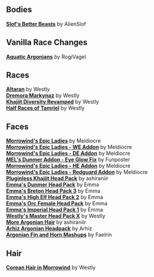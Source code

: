 ## Bodies
[**Slof's Better Beasts**](https://www.nexusmods.com/morrowind/mods/46160) by AlienSlof  

## Vanilla Race Changes
[**Aquatic Argonians**](https://www.nexusmods.com/morrowind/mods/48641) by RogiVagel  

## Races
[**Altaran**](http://mw.modhistory.com/download-70-10802) by Westly  
[**Dremora Markynaz**](http://mw.modhistory.com/download-53-10978) by Westly  
[**Khajiit Diversity Revamped**](http://mw.modhistory.com/download-53-11320) by Westly  
[**Half Races of Tamriel**](http://mw.modhistory.com/download-53-12791) by Westly  

## Faces
[**Morrowind's Epic Ladies**](https://www.nexusmods.com/morrowind/mods/41589) by Meldiocre  
[**Morrowind's Epic Ladies - WE Addon**](https://www.nexusmods.com/morrowind/mods/41650) by Meldiocre  
[**Morrowind's Epic Ladies - DE Addon**](https://www.nexusmods.com/morrowind/mods/41737) by Meldiocre  
[**MEL's Dunmer Addon - Eye Glow Fix**](https://www.nexusmods.com/morrowind/mods/47552) by Funposter  
[**Morrowind's Epic Ladies - HE Addon**](https://www.nexusmods.com/morrowind/mods/41784) by Meldiocre  
[**Morrowind's Epic Ladies - Redguard Addon**](https://www.nexusmods.com/morrowind/mods/41678) by Meldiocre  
[**Pluginless Khajiit Head Pack**](https://www.nexusmods.com/morrowind/mods/43110) by ashiraniir  
[**Emma's Dunmer Head Pack**](https://www.nexusmods.com/morrowind/mods/1422?) by Emma  
[**Emma's Breton Head Pack 3**](https://www.nexusmods.com/morrowind/mods/27305) by Emma  
[**Emma's High Elf Head Pack 2**](https://www.nexusmods.com/morrowind/mods/27304) by Emma  
[**Emma's Orc Female Head Pack**](https://www.nexusmods.com/morrowind/mods/27303) by Emma  
[**Emma's Imperial Head Pack 1**](https://www.nexusmods.com/morrowind/mods/1419) by Emma  
[**Westly's Master Head Pack X**](http://mw.modhistory.com/download-53-12454) by Westly  
[**More Argonian Hair**](https://www.nexusmods.com/morrowind/mods/43133) by ashiraniir  
[**Arhiz Argonian Headpack**](https://www.nexusmods.com/morrowind/mods/45373) by Arhiz  
[**Argonian Fin and Horn Mashups**](https://www.nexusmods.com/morrowind/mods/43545) by Faelrin  

## Hair
[**Corean Hair in Morrowind**](http://mw.modhistory.com/download-53-12792) by Westly  
